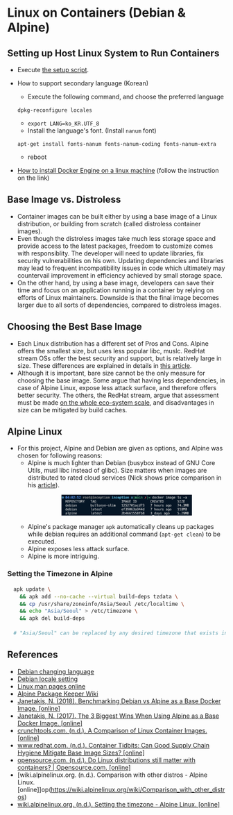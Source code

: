 # Linux on Containers (Debian & Alpine)
## Setting up Host Linux System to Run Containers
- Execute [the setup script](./vm_setup.sh).

- How to support secondary language (Korean)

  - Execute the following command, and choose the preferred language

  ```
  dpkg-reconfigure locales
  ```

  - `export LANG=ko_KR.UTF_8`
  - Install the language's font. (Install `nanum` font)

  ```
  apt-get install fonts-nanum fonts-nanum-coding fonts-nanum-extra
  ```

  - reboot

- [How to install Docker Engine on a linux machine](https://docs.docker.com/engine/install/ubuntu/) (follow the instruction on the link)

## Base Image vs. Distroless
- Container images can be built either by using a base image of a Linux distribution, or building from scratch (called distroless container images).
- Even though the distroless images take much less storage space and provide access to the latest packages, freedom to customize comes with responsiblity. The developer will need to update libraries, fix security vulnerabilities on his own. Updating dependencies and libraries may lead to frequent incompatibility issues in code which  ultimately may countervail improvement in efficiency achieved by small storage space.
- On the other hand, by using a base image, developers can save their time and focus on an application running in a container by relying on efforts of Linux maintainers. Downside is that the final image becomes larger due to all sorts of dependencies, compared to distroless images.

## Choosing the Best Base Image
- Each Linux distribution has a different set of Pros and Cons. Alpine offers the smallest size, but uses less popular libc, muslc. RedHat stream OSs offer the best security and support, but is relatively large in size. These differences are explained in details in [this article](https://crunchtools.com/comparison-linux-container-images/).
- Although it is important, bare size cannot be the only measure for choosing the base image. Some argue that having less dependencies, in case of Alpine Linux, expose less attack surface, and therefore offers better security. The others, the RedHat stream, argue that assessment must be made [on the whole eco-system scale](https://www.redhat.com/en/blog/container-tidbits-can-good-supply-chain-hygiene-mitigate-base-image-sizes), and disadvantages in size can be mitigated by build caches.

## Alpine Linux
- For this project, Alpine and Debian are given as options, and Alpine was chosen for following reasons:
  - Alpine is much lighter than Debian (busybox instead of GNU Core Utils, musl libc instead of glibc). Size matters when images are distributed to rated cloud services (Nick shows price comparison in his [article](https://nickjanetakis.com/blog/the-3-biggest-wins-when-using-alpine-as-a-base-docker-image)).
    <figure>
      <p align="center">
        <img src="assets/linux/debian_alpine_size.png" alt="size difference between debian and alpine based images" style="width: 80%; height: 80%; ">
      </p>
    </figure>
  - Alpine's package manager `apk` automatically cleans up packages while debian requires an additional command (`apt-get clean`) to be executed.
  - Alpine exposes less attack surface.
  - Alpine is more intriguing.

### Setting the Timezone in Alpine
```bash
  apk update \
	&& apk add --no-cache --virtual build-deps tzdata \
	&& cp /usr/share/zoneinfo/Asia/Seoul /etc/localtime \
	&& echo "Asia/Seoul" > /etc/timezone \
	&& apk del build-deps

  # "Asia/Seoul" can be replaced by any desired timezone that exists in /usr/share/zoneinfo
```

## References
- [Debian changing language](https://wiki.debian.org/ChangeLanguage)
- [Debian locale setting](https://wiki.debian.org/Locale)
- [Linux man pages online](https://man7.org/linux/man-pages/index.html)
- [Alpine Package Keeper Wiki](https://wiki.alpinelinux.org/wiki/Alpine_Package_Keeper)
- [Janetakis, N. (2018). Benchmarking Debian vs Alpine as a Base Docker Image. [online]](https://nickjanetakis.com/blog/benchmarking-debian-vs-alpine-as-a-base-docker-image)
- [Janetakis, N. (2017). The 3 Biggest Wins When Using Alpine as a Base Docker Image. [online]](https://nickjanetakis.com/blog/the-3-biggest-wins-when-using-alpine-as-a-base-docker-image)
- [crunchtools.com. (n.d.). A Comparison of Linux Container Images. [online]](https://crunchtools.com/comparison-linux-container-images/)
- [www.redhat.com. (n.d.). Container Tidbits: Can Good Supply Chain Hygiene Mitigate Base Image Sizes? [online]](https://www.redhat.com/en/blog/container-tidbits-can-good-supply-chain-hygiene-mitigate-base-image-sizes)
- [opensource.com. (n.d.). Do Linux distributions still matter with containers? | Opensource.com. [online]](https://opensource.com/article/19/2/linux-distributions-still-matter-containers)
- [wiki.alpinelinux.org. (n.d.). Comparison with other distros - Alpine Linux. [online]]op(https://wiki.alpinelinux.org/wiki/Comparison_with_other_distros)
- [wiki.alpinelinux.org. (n.d.). Setting the timezone - Alpine Linux. [online]](https://wiki.alpinelinux.org/wiki/Setting_the_timezone)